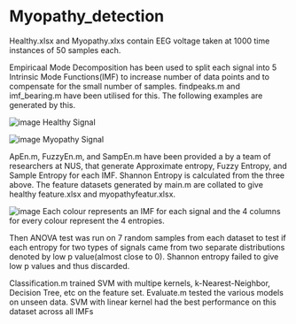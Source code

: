 # Myopathy_detection

Healthy.xlsx and Myopathy.xlxs contain EEG voltage taken at 1000 time instances of 50 samples each.

Empiricaal Mode Decomposition has been used to split each signal into 5 Intrinsic Mode Functions(IMF) to increase number of data points and to compensate for the small number of samples. 
findpeaks.m and imf_bearing.m have been utilised for this. 
The following examples are generated by this.

![image](https://user-images.githubusercontent.com/89575524/164742372-9844a7f8-ba7b-4ff6-8588-6c089635768c.png)
Healthy Signal

![image](https://user-images.githubusercontent.com/89575524/164741956-41c0db98-a115-4093-9e1b-1e37f9974f52.png)
Myopathy Signal

ApEn.m, FuzzyEn.m, and SampEn.m have been provided a by a team of researchers at NUS, that generate Approximate entropy, Fuzzy Entropy, and Sample Entropy for each IMF.
Shannon Entropy is calculated from the three above. The feature datasets generated by main.m are collated to give healthy feature.xlsx and myopathyfeatur.xlsx.

![image](https://user-images.githubusercontent.com/89575524/164744750-51381c65-e4fe-4115-a5c5-7bd6dc5c0b8b.png)
Each colour represents an IMF for each signal and the 4 columns for every colour represent the 4 entropies.

Then ANOVA test was run on 7 random samples from each dataset to test if each entropy for two types of signals came from two separate distributions denoted by low p value(almost close to 0). Shannon entropy failed to give low p values and thus discarded.

Classification.m trained SVM with multipe kernels, k-Nearest-Neighbor, Decision Tree, etc on the feature set. Evaluate.m tested the various models on unseen data. SVM with linear kernel had the best performance on this dataset across all IMFs
